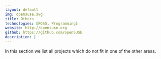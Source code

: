 ```yaml
---
layout: default
img: opensuse.svg
title: Others
technologies: [FOSS, Programming]
website: http://opensuse.org
github: https://github.com/openSUSE
description: |
---
```

In this section we list all projects which do not fit in one of the other areas.
